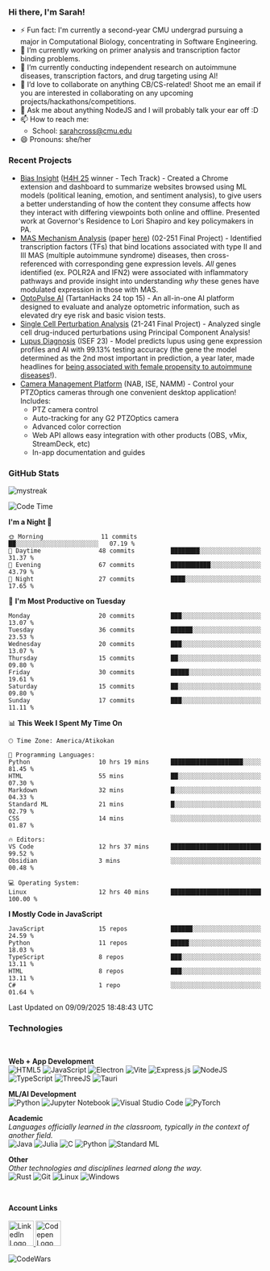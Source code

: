 <h3 align="left">Hi there, I'm Sarah!</h3>

- ⚡ Fun fact: I'm currently a second-year CMU undergrad pursuing a major in Computational Biology, concentrating in Software Engineering.
- 🔭 I’m currently working on primer analysis and transcription factor binding problems.
- 🌱 I’m currently conducting independent research on autoimmune diseases, transcription factors, and drug targeting using AI!
- 👯 I’d love to collaborate on anything CB/CS-related! Shoot me an email if you are interested in collaborating on any upcoming projects/hackathons/competitions.
- 💬 Ask me about anything NodeJS and I will probably talk your ear off :D
- 📫 How to reach me:
  - School: [sarahcross@cmu.edu](mailto:sarahcross@cmu.edu)
- 😄 Pronouns: she/her

<h3 align="left">
  Recent Projects
</h3>

- [Bias Insight](https://github.com/html1101/Bias-Insight) ([H4H 25](https://www.duq.edu/research/centers-and-institutes/grefenstette-center/hacking4humanity.php) winner - Tech Track) - Created a Chrome extension and dashboard to summarize websites browsed using ML models (political leaning, emotion, and sentiment analysis), to give users a better understanding of how the content they consume affects how they interact with differing viewpoints both online and offline. Presented work at Governor's Residence to Lori Shapiro and key policymakers in PA.
- [MAS Mechanism Analysis](https://github.com/html1101/RELI-Analysis) (paper [here](https://github.com/html1101/RELI-Analysis/blob/master/paper/Understanding_the_Mechanisms_Behind_Multiple_Autoimmune_Syndrome%20(1).pdf)) (02-251 Final Project) - Identified transcription factors (TFs) that bind locations associated with type II and III MAS (multiple autoimmune syndrome) diseases, then cross-referenced with corresponding gene expression levels. _All_ genes identified (ex. POLR2A and IFN2) were associated with inflammatory pathways and provide insight into understanding _why_ these genes have modulated expression in those with MAS.
- [OptoPulse AI](https://github.com/html1101/OctoPulse-AI) (TartanHacks 24 top 15) - An all-in-one AI platform designed to evaluate and analyze optometric information, such as elevated dry eye risk and basic vision tests.
- [Single Cell Perturbation Analysis](https://github.com/html1101/Single-Cell-Perturbation-Analysis) (21-241 Final Project) - Analyzed single cell drug-induced perturbations using Principal Component Analysis!
- [Lupus Diagnosis](https://github.com/html1101/SLE-Diagnosis) (ISEF 23) - Model predicts lupus using gene expression profiles and AI with 99.13% testing accuracy (the gene the model determined as the 2nd most important in prediction, a year later, made headlines for [being associated with female propensity to autoimmune diseases](https://arstechnica.com/science/2024/02/female-propensity-for-autoimmune-diseases-tied-to-x-chromosome-inactivation/)!).
- [Camera Management Platform](https://ptzoptics.com/cmp) (NAB, ISE, NAMM) - Control your PTZOptics cameras through one convenient desktop application! Includes:
  - PTZ camera control
  - Auto-tracking for any G2 PTZOptics camera
  - Advanced color correction
  - Web API allows easy integration with other products (OBS, vMix, StreamDeck, etc)
  - In-app documentation and guides

<h3 align="left">
  GitHub Stats
</h3>

<p align="left">

  <img src="https://github-readme-streak-stats.herokuapp.com/?user=html1101&theme=tokyonight" alt="mystreak"/>
  
  <!--START_SECTION:waka-->
![Code Time](http://img.shields.io/badge/Code%20Time-2%2C435%20hrs%2057%20mins-blue)

**I'm a Night 🦉** 

```text
🌞 Morning                11 commits          ██░░░░░░░░░░░░░░░░░░░░░░░   07.19 % 
🌆 Daytime                48 commits          ████████░░░░░░░░░░░░░░░░░   31.37 % 
🌃 Evening                67 commits          ███████████░░░░░░░░░░░░░░   43.79 % 
🌙 Night                  27 commits          ████░░░░░░░░░░░░░░░░░░░░░   17.65 % 
```
📅 **I'm Most Productive on Tuesday** 

```text
Monday                   20 commits          ███░░░░░░░░░░░░░░░░░░░░░░   13.07 % 
Tuesday                  36 commits          ██████░░░░░░░░░░░░░░░░░░░   23.53 % 
Wednesday                20 commits          ███░░░░░░░░░░░░░░░░░░░░░░   13.07 % 
Thursday                 15 commits          ██░░░░░░░░░░░░░░░░░░░░░░░   09.80 % 
Friday                   30 commits          █████░░░░░░░░░░░░░░░░░░░░   19.61 % 
Saturday                 15 commits          ██░░░░░░░░░░░░░░░░░░░░░░░   09.80 % 
Sunday                   17 commits          ███░░░░░░░░░░░░░░░░░░░░░░   11.11 % 
```


📊 **This Week I Spent My Time On** 

```text
🕑︎ Time Zone: America/Atikokan

💬 Programming Languages: 
Python                   10 hrs 19 mins      ████████████████████░░░░░   81.45 % 
HTML                     55 mins             ██░░░░░░░░░░░░░░░░░░░░░░░   07.30 % 
Markdown                 32 mins             █░░░░░░░░░░░░░░░░░░░░░░░░   04.33 % 
Standard ML              21 mins             █░░░░░░░░░░░░░░░░░░░░░░░░   02.79 % 
CSS                      14 mins             ░░░░░░░░░░░░░░░░░░░░░░░░░   01.87 % 

🔥 Editors: 
VS Code                  12 hrs 37 mins      █████████████████████████   99.52 % 
Obsidian                 3 mins              ░░░░░░░░░░░░░░░░░░░░░░░░░   00.48 % 

💻 Operating System: 
Linux                    12 hrs 40 mins      █████████████████████████   100.00 % 
```

**I Mostly Code in JavaScript** 

```text
JavaScript               15 repos            ██████░░░░░░░░░░░░░░░░░░░   24.59 % 
Python                   11 repos            █████░░░░░░░░░░░░░░░░░░░░   18.03 % 
TypeScript               8 repos             ███░░░░░░░░░░░░░░░░░░░░░░   13.11 % 
HTML                     8 repos             ███░░░░░░░░░░░░░░░░░░░░░░   13.11 % 
C#                       1 repo              ░░░░░░░░░░░░░░░░░░░░░░░░░   01.64 % 
```




 Last Updated on 09/09/2025 18:48:43 UTC
<!--END_SECTION:waka-->
</p>

<be>

<p align="left">
 <h3>Technologies</h3>
 <br>

 **Web + App Development**
 <br>
  ![HTML5](https://img.shields.io/badge/html5-%23E34F26.svg?style=for-the-badge&logo=html5&logoColor=white)
  ![JavaScript](https://img.shields.io/badge/javascript-%23323330.svg?style=for-the-badge&logo=javascript&logoColor=%23F7DF1E)
  ![Electron](https://img.shields.io/badge/-Electron-393C4B?style=for-the-badge&logo=electron)
  ![Vite](https://img.shields.io/badge/Vite-B73BFE?style=for-the-badge&logo=vite&logoColor=FFD62E)
  ![Express.js](https://img.shields.io/badge/express.js-%23404d59.svg?style=for-the-badge&logo=express&logoColor=%2361DAFB)
  ![NodeJS](https://img.shields.io/badge/node.js-6DA55F?style=for-the-badge&logo=node.js&logoColor=white)
  ![TypeScript](https://img.shields.io/badge/TypeScript-007ACC?style=for-the-badge&logo=typescript&logoColor=white)
  ![ThreeJS](https://img.shields.io/badge/ThreeJs-black?style=for-the-badge&logo=three.js&logoColor=white)
  ![Tauri](https://img.shields.io/badge/Tauri-FFC131?style=for-the-badge&logo=Tauri&logoColor=white)

 **ML/AI Development**
 <br>
  ![Python](https://img.shields.io/badge/python-3670A0?style=for-the-badge&logo=python&logoColor=ffdd54)
  ![Jupyter Notebook](https://img.shields.io/badge/jupyter-%23FA0F00.svg?style=for-the-badge&logo=jupyter&logoColor=white)
  ![Visual Studio Code](https://img.shields.io/badge/Visual%20Studio%20Code-0078d7.svg?style=for-the-badge&logo=visual-studio-code&logoColor=white)
  ![PyTorch](https://img.shields.io/badge/PyTorch-EE4C2C?style=for-the-badge&logo=pytorch&logoColor=white)

 **Academic**
 <br>
   _Languages officially learned in the classroom, typically in the context of another field._
   <br>
    ![Java](https://img.shields.io/badge/java-%23ED8B00.svg?style=for-the-badge&logo=java&logoColor=white)
    ![Julia](https://img.shields.io/badge/Julia-9558B2?style=for-the-badge&logo=julia&logoColor=white)
    ![C](https://img.shields.io/badge/C-00599C?style=for-the-badge&logo=c&logoColor=white)
    ![Python](https://img.shields.io/badge/python-3670A0?style=for-the-badge&logo=python&logoColor=ffdd54)
    ![Standard ML](https://img.shields.io/badge/Standard%20ML-f23218?style=for-the-badge&logoColor=f23218)
 
 **Other**
 <br>
 _Other technologies and disciplines learned along the way._
 <br>
  ![Rust](https://img.shields.io/badge/Rust-000000?style=for-the-badge&logo=rust&logoColor=white)
  ![Git](https://img.shields.io/badge/git-%23F05033.svg?style=for-the-badge&logo=git&logoColor=white)
  ![Linux](https://img.shields.io/badge/Linux-FCC624?style=for-the-badge&logo=linux&logoColor=black)
  ![Windows](https://img.shields.io/badge/Windows-black?style=for-the-badge&logo=windows&logoColor=0078D6)
  
  
 <br>
 
 <b>Account Links</b>
 <br>
 <br>
 <a href="https://www.linkedin.com/in/sarah-cross-0740471b6/">
   <img width="50px" alt="LinkedIn Logo" src="https://cdn-icons-png.flaticon.com/512/174/174857.png" />
 </a>
 <a href="https://codepen.io/Rainy123">
   <img height="50px" alt="Codepen Logo" src="https://img.shields.io/badge/Codepen-000000?style=for-the-badge&logo=codepen&logoColor=white" />
 </a>
 
 ![CodeWars](https://www.codewars.com/users/html123/badges/large)
 
</p>

<!--

Here are some ideas to get you started:

- 🔭 I’m currently working on ...
- 🌱 I’m currently learning ...
- 👯 I’m looking to collaborate on ...
- 🤔 I’m looking for help with ...
- 💬 Ask me about ...
- 📫 How to reach me: ...
- 😄 Pronouns: ...
- ⚡ Fun fact: ...
-->
